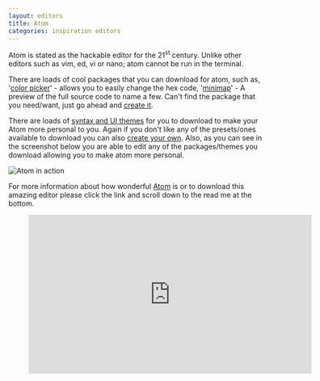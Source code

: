 ```yaml
---
layout: editors
title: Atom
categories: inspiration editors
---
```

Atom is stated as the hackable editor for the 21<sup>st</sup> century. Unlike other editors such as vim, ed,
vi or nano; atom cannot be run in the terminal.

There are loads of cool packages that you can download for atom, such as,
'[color picker][color]' - allows you to easily change the hex code, '[minimap][map]' - A preview of the full source
code to name a few.  Can't find the package that you need/want, just go ahead and [create it][makepackage].

There are loads of [syntax and UI themes][themes] for you to download to make your Atom more personal to you. Again if
you don't like any of the presets/ones available to download you can also [create your own][maketheme]. Also, as you
can see in the screenshot below you are able to edit any of the packages/themes you download allowing you to make atom
more personal.

![Atom in action](/res/editor_images/Atom-Screenshot.png)

For more information about how wonderful [Atom][Atom] is or to download this amazing editor please click the link and
scroll down to the read me at the bottom.

<div class="video">
    <figure>
        <iframe width="560" height="315" src="https://www.youtube.com/embed/Y7aEiVwBAdk" frameborder="0" allowfullscreen></iframe>
    </figure>
</div>

[makepackage]: https://atom.io/docs/latest/creating-a-package
[maketheme]: https://atom.io/docs/latest/creating-a-theme
[color]: https://atom.io/packages/color-picker
[map]: https://atom.io/packages/minimap
[themes]: https://atom.io/themes
[Atom]: https://github.com/atom/atom
